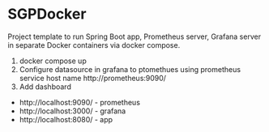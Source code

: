 # SGPDocker
Project template to run Spring Boot app, Prometheus server, Grafana server in separate Docker containers via docker compose.

1. docker compose up
2. Configure datasource in grafana to ptomethues using prometheus service host name http://prometheus:9090/
3. Add dashboard

- http://localhost:9090/ - prometheus
- http://localhost:3000/ - grafana
- http://localhost:8080/ - app



